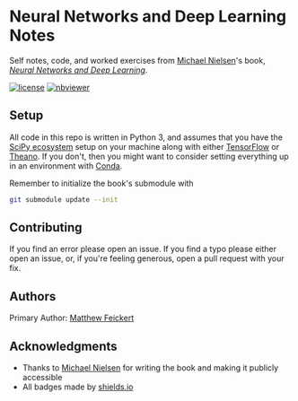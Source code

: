 # Neural Networks and Deep Learning Notes
Self notes, code, and worked exercises from [Michael Nielsen](http://michaelnielsen.org/)'s book, [_Neural Networks and Deep Learning_](http://neuralnetworksanddeeplearning.com/).

[![license](https://img.shields.io/github/license/matthewfeickert/Neural-Networks-and-Deep-Learning-Notes.svg)](https://github.com/matthewfeickert/Neural-Networks-and-Deep-Learning-Notes/blob/master/LICENSE) [![nbviewer](https://img.shields.io/badge/view%20on-nbviewer-brightgreen.svg)](http://nbviewer.jupyter.org/github/matthewfeickert/Neural-Networks-and-Deep-Learning-Notes/tree/master/Notebooks/)

## Setup
All code in this repo is written in Python 3, and assumes that you have the [SciPy ecosystem](https://www.scipy.org/) setup on your machine along with either [TensorFlow](https://www.tensorflow.org/) or [Theano](http://deeplearning.net/software/theano/). If you don't, then you might want to consider setting everything up in an environment with [Conda](https://conda.io/docs/).

Remember to initialize the book's submodule with
```bash
git submodule update --init
```

## Contributing

If you find an error please open an issue. If you find a typo please either open an issue, or, if you're feeling generous, open a pull request with your fix.

## Authors

Primary Author: [Matthew Feickert](http://www.matthewfeickert.com/)

## Acknowledgments

- Thanks to [Michael Nielsen](http://michaelnielsen.org/) for writing the book and making it publicly accessible
- All badges made by [shields.io](http://shields.io/)
